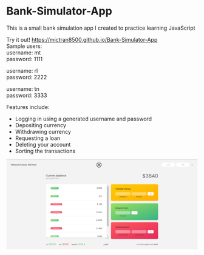 # Bank-Simulator-App
This is a small bank simulation app I created to practice learning JavaScript  

Try it out! https://mictran8500.github.io/Bank-Simulator-App  
Sample users:  
  username: mt  
  password: 1111  
  
  username: rl  
  password: 2222  
  
  username: tn  
  password: 3333  

Features include:  
- Logging in using a generated username and password
- Depositing currency  
- Withdrawing currency  
- Requesting a loan  
- Deleting your account  
- Sorting the transactions  

![Image of APP](bank-simulation-app.png)
